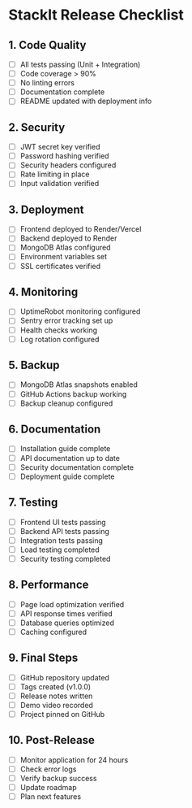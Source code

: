 # StackIt Release Checklist

## 1. Code Quality
- [ ] All tests passing (Unit + Integration)
- [ ] Code coverage > 90%
- [ ] No linting errors
- [ ] Documentation complete
- [ ] README updated with deployment info

## 2. Security
- [ ] JWT secret key verified
- [ ] Password hashing verified
- [ ] Security headers configured
- [ ] Rate limiting in place
- [ ] Input validation verified

## 3. Deployment
- [ ] Frontend deployed to Render/Vercel
- [ ] Backend deployed to Render
- [ ] MongoDB Atlas configured
- [ ] Environment variables set
- [ ] SSL certificates verified

## 4. Monitoring
- [ ] UptimeRobot monitoring configured
- [ ] Sentry error tracking set up
- [ ] Health checks working
- [ ] Log rotation configured

## 5. Backup
- [ ] MongoDB Atlas snapshots enabled
- [ ] GitHub Actions backup working
- [ ] Backup cleanup configured

## 6. Documentation
- [ ] Installation guide complete
- [ ] API documentation up to date
- [ ] Security documentation complete
- [ ] Deployment guide complete

## 7. Testing
- [ ] Frontend UI tests passing
- [ ] Backend API tests passing
- [ ] Integration tests passing
- [ ] Load testing completed
- [ ] Security testing completed

## 8. Performance
- [ ] Page load optimization verified
- [ ] API response times verified
- [ ] Database queries optimized
- [ ] Caching configured

## 9. Final Steps
- [ ] GitHub repository updated
- [ ] Tags created (v1.0.0)
- [ ] Release notes written
- [ ] Demo video recorded
- [ ] Project pinned on GitHub

## 10. Post-Release
- [ ] Monitor application for 24 hours
- [ ] Check error logs
- [ ] Verify backup success
- [ ] Update roadmap
- [ ] Plan next features
